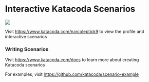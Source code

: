 # Interactive Katacoda Scenarios

[![](http://shields.katacoda.com/katacoda/narcoleptick9/count.svg)](https://www.katacoda.com/narcoleptick9 "Get your profile on Katacoda.com")

Visit https://www.katacoda.com/narcoleptick9 to view the profile and interactive scenarios

### Writing Scenarios
Visit https://www.katacoda.com/docs to learn more about creating Katacoda scenarios

For examples, visit https://github.com/katacoda/scenario-example
